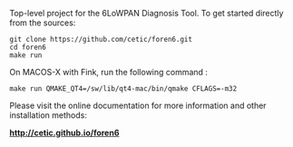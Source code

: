 Top-level project for the 6LoWPAN Diagnosis Tool.
To get started directly from the sources:

    git clone https://github.com/cetic/foren6.git
    cd foren6
    make run

On MACOS-X with Fink, run the following command :

    make run QMAKE_QT4=/sw/lib/qt4-mac/bin/qmake CFLAGS=-m32

Please visit the online documentation for more information
and other installation methods:

**http://cetic.github.io/foren6**
